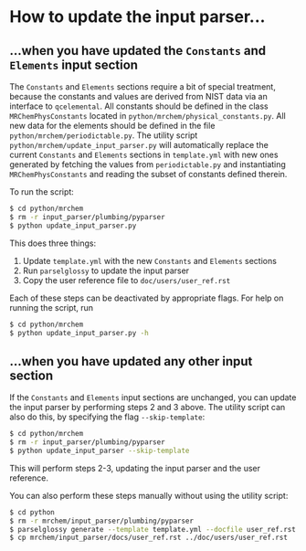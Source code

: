 # How to update the input parser...

## ...when you have updated the `Constants` and `Elements` input section
The `Constants` and `Elements` sections require a bit of special treatment, because the constants and values are derived from NIST data via an interface
to `qcelemental`. 
All constants should be defined in the class `MRChemPhysConstants` located in `python/mrchem/physical_constants.py`.
All new data for the elements should be defined in the file `python/mrchem/periodictable.py`.
The utility script `python/mrchem/update_input_parser.py` will automatically replace the current `Constants` and `Elements` sections in `template.yml` with new ones generated by fetching the values from `periodictable.py` and instantiating `MRChemPhysConstants` and
reading the subset of constants defined therein.

To run the script:

```bash
$ cd python/mrchem
$ rm -r input_parser/plumbing/pyparser
$ python update_input_parser.py
```

This does three things:

1. Update `template.yml` with the new `Constants` and `Elements` sections
2. Run `parselglossy` to update the input parser
3. Copy the user reference file to `doc/users/user_ref.rst`

Each of these steps can be deactivated by appropriate flags. For help on running the script, run

```bash
$ cd python/mrchem
$ python update_input_parser.py -h
```

## ...when you have updated any other input section
If the `Constants` and `Elements` input sections are unchanged, you can update the input parser by performing steps 2 and 3 above.
The utility script can also do this, by specifying the flag `--skip-template`:

```bash
$ cd python/mrchem
$ rm -r input_parser/plumbing/pyparser
$ python update_input_parser --skip-template
```

This will perform steps 2-3, updating the input parser and the user reference.

You can also perform these steps manually without using the utility script:

```bash
$ cd python
$ rm -r mrchem/input_parser/plumbing/pyparser
$ parselglossy generate --template template.yml --docfile user_ref.rst --doc-header="User input reference" --target="mrchem/input_parser"
$ cp mrchem/input_parser/docs/user_ref.rst ../doc/users/user_ref.rst
```
